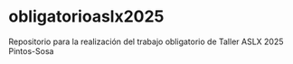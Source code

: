 # obligatorioaslx2025
Repositorio para la realización del trabajo obligatorio de Taller ASLX 2025 Pintos-Sosa

